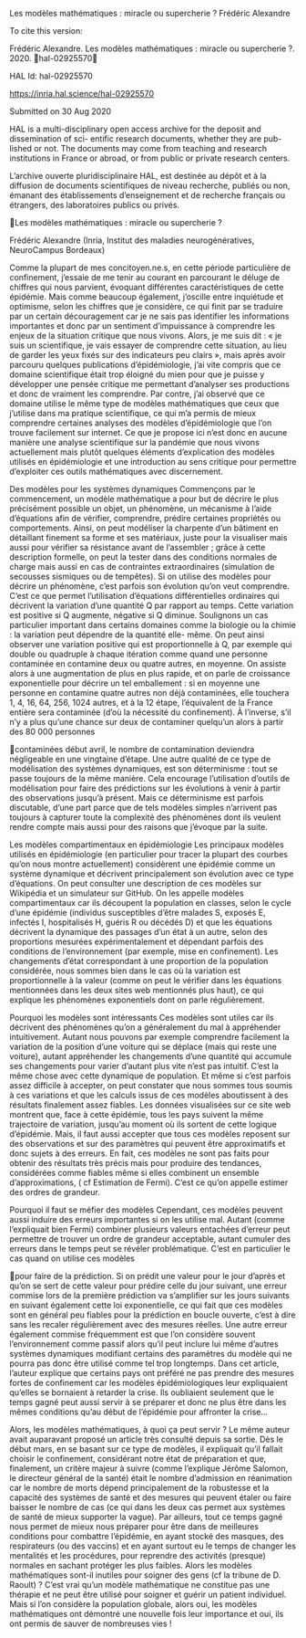 Les modèles mathématiques : miracle ou supercherie ?
Frédéric Alexandre

To cite this version:

Frédéric Alexandre. Les modèles mathématiques : miracle ou supercherie ?. 2020. ￿hal-02925570￿

HAL Id: hal-02925570

https://inria.hal.science/hal-02925570

Submitted on 30 Aug 2020

HAL is a multi-disciplinary open access
archive for the deposit and dissemination of sci-
entific research documents, whether they are pub-
lished or not. The documents may come from
teaching and research institutions in France or
abroad, or from public or private research centers.

L’archive ouverte pluridisciplinaire HAL, est
destinée au dépôt et à la diffusion de documents
scientifiques de niveau recherche, publiés ou non,
émanant des établissements d’enseignement et de
recherche français ou étrangers, des laboratoires
publics ou privés.

Les modèles mathématiques : miracle ou supercherie ? 

Frédéric Alexandre (Inria, Institut des maladies neurogénératives, NeuroCampus Bordeaux) 

Comme la plupart de mes concitoyen.ne.s, en cette période particulière de confinement, 
j’essaie de me tenir au courant en parcourant le déluge de chiffres qui nous parvient, 
évoquant différentes caractéristiques de cette épidémie. Mais comme beaucoup également, 
j’oscille entre inquiétude et optimisme, selon les chiffres que je considère, ce qui finit par se 
traduire par un certain découragement car je ne sais pas identifier les informations 
importantes et donc par un sentiment d’impuissance à comprendre les enjeux de la situation 
critique que nous vivons. 
Alors, je me suis dit : « je suis un scientifique, je vais essayer de comprendre cette situation, 
au lieu de garder les yeux fixés sur des indicateurs peu clairs », mais après avoir parcouru 
quelques publications d’épidémiologie, j’ai vite compris que ce domaine scientifique était 
trop éloigné du mien pour que je puisse y développer une pensée critique me permettant 
d’analyser ses productions et donc de vraiment les comprendre. 
Par contre, j’ai observé que ce domaine utilise le même type de modèles mathématiques 
que ceux que j’utilise dans ma pratique scientifique, ce qui m’a permis de mieux comprendre 
certaines analyses des modèles d’épidémiologie que l’on trouve facilement sur internet. 
Ce que je propose ici n’est donc en aucune manière une analyse scientifique sur la pandémie 
que nous vivons actuellement mais plutôt quelques éléments d’explication des modèles 
utilisés en épidémiologie et une introduction au sens critique pour permettre d’exploiter ces 
outils mathématiques avec discernement. 

Des modèles pour les systèmes dynamiques 
Commençons par le commencement, un modèle mathématique a pour but de décrire le plus 
précisément possible un objet, un phénomène, un mécanisme à l’aide d’équations afin de 
vérifier, comprendre, prédire certaines propriétés ou comportements. Ainsi, on peut 
modéliser la charpente d’un bâtiment en détaillant finement sa forme et ses matériaux, 
juste pour la visualiser mais aussi pour vérifier sa résistance avant de l’assembler ; grâce à 
cette description formelle, on peut la tester dans des conditions normales de charge mais 
aussi en cas de contraintes extraordinaires (simulation de secousses sismiques ou de 
tempêtes). 
Si on utilise des modèles pour décrire un phénomène, c’est parfois son évolution qu’on veut 
comprendre. C’est ce que permet l’utilisation d’équations différentielles ordinaires qui 
décrivent la variation d’une quantité Q par rapport au temps. Cette variation est positive si Q 
augmente, négative si Q diminue. Soulignons un cas particulier important dans certains 
domaines comme la biologie ou la chimie : la variation peut dépendre de la quantité elle-
même. On peut ainsi observer une variation positive qui est proportionnelle à Q, par 
exemple qui double ou quadruple à chaque itération comme quand une personne 
contaminée en contamine deux ou quatre autres, en moyenne. On assiste alors à une 
augmentation de plus en plus rapide, et on parle de croissance exponentielle pour décrire un 
tel emballement : si en moyenne une personne en contamine quatre autres non déjà 
contaminées, elle touchera 1, 4, 16, 64, 256, 1024 autres, et à la 12 étape, l’équivalent de la 
France entière sera contaminée (d’où la nécessité du confinement). À l’inverse, s’il n’y a plus 
qu’une chance sur deux de contaminer quelqu’un alors à partir des 80 000 personnes 

 
 
 
 
contaminées début avril, le nombre de contamination deviendra négligeable en une 
vingtaine d’étape. 
Une autre qualité de ce type de modélisation des systèmes dynamiques, est son 
déterminisme : tout se passe toujours de la même manière. Cela encourage l’utilisation 
d’outils de modélisation pour faire des prédictions sur les évolutions à venir à partir des 
observations jusqu’à présent. Mais ce déterminisme est parfois discutable, d’une part parce 
que de tels modèles simples n’arrivent pas toujours à capturer toute la complexité des 
phénomènes dont ils veulent rendre compte mais aussi pour des raisons que j’évoque par la 
suite. 

Les modèles compartimentaux en épidémiologie 
Les principaux modèles utilisés en épidémiologie (en particulier pour tracer la plupart des 
courbes qu’on nous montre actuellement) considèrent une épidémie comme un système 
dynamique et décrivent principalement son évolution avec ce type d’équations. On peut 
consulter une description de ces modèles sur Wikipédia et un simulateur sur GitHub. 
On les appelle modèles compartimentaux car ils découpent la population en classes, selon le 
cycle d’une épidémie (individus susceptibles d’être malades S, exposés E, infectés I, 
hospitalisés H, guéris R ou décédés D) et que les équations décrivent la dynamique des 
passages d’un état à un autre, selon des proportions mesurées expérimentalement et 
dépendant parfois des conditions de l’environnement (par exemple, mise en confinement). 
Les changements d’état correspondant à une proportion de la population considérée, nous 
sommes bien dans le cas où la variation est proportionnelle à la valeur (comme on peut le 
vérifier dans les équations mentionnées dans les deux sites web mentionnés plus haut), ce 
qui explique les phénomènes exponentiels dont on parle régulièrement. 

Pourquoi les modèles sont intéressants 
Ces modèles sont utiles car ils décrivent des phénomènes qu’on a généralement du mal à 
appréhender intuitivement. Autant nous pouvons par exemple comprendre facilement la 
variation de la position d’une voiture qui se déplace (mais qui reste une voiture), autant 
appréhender les changements d’une quantité qui accumule ses changements pour varier 
d’autant plus vite n’est pas intuitif. C’est la même chose avec cette dynamique de 
population. Et même si c’est parfois assez difficile à accepter, on peut constater que nous 
sommes tous soumis à ces variations et que les calculs issus de ces modèles aboutissent à 
des résultats finalement assez fiables. Les données visualisées sur ce site web montrent que, 
face à cette épidémie, tous les pays suivent la même trajectoire de variation, jusqu’au 
moment où ils sortent de cette logique d’épidémie. 
Mais, il faut aussi accepter que tous ces modèles reposent sur des observations et sur des 
paramètres qui peuvent être approximatifs et donc sujets à des erreurs. En fait, ces modèles 
ne sont pas faits pour obtenir des résultats très précis mais pour produire des tendances, 
considérées comme fiables même si elles combinent un ensemble d’approximations, ( cf 
Estimation de Fermi). C’est ce qu’on appelle estimer des ordres de grandeur. 

Pourquoi il faut se méfier des modèles 
Cependant, ces modèles peuvent aussi induire des erreurs importantes si on les utilise mal. 
Autant (comme l’expliquait bien Fermi) combiner plusieurs valeurs entachées d’erreur peut 
permettre de trouver un ordre de grandeur acceptable, autant cumuler des erreurs dans le 
temps peut se révéler problématique. C’est en particulier le cas quand on utilise ces modèles 

 
 
 
pour faire de la prédiction. Si on prédit une valeur pour le jour d’après et qu’on se sert de 
cette valeur pour prédire celle du jour suivant, une erreur commise lors de la première 
prédiction va s’amplifier sur les jours suivants en suivant également cette loi exponentielle, 
ce qui fait que ces modèles sont en général peu fiables pour la prédiction en boucle ouverte, 
c’est à dire sans les recaler régulièrement avec des mesures réelles. 
Une autre erreur également commise fréquemment est que l’on considère souvent 
l’environnement comme passif alors qu’il peut inclure lui même d’autres systèmes 
dynamiques modifiant certains des paramètres du modèle qui ne pourra pas donc être 
utilisé comme tel trop longtemps. Dans cet article, l’auteur explique que certains pays ont 
préféré ne pas prendre des mesures fortes de confinement car les modèles 
épidémiologiques leur expliquaient qu’elles se bornaient à retarder la crise. Ils oubliaient 
seulement que le temps gagné peut aussi servir à se préparer et donc ne plus être dans les 
mêmes conditions qu’au début de l’épidémie pour affronter la crise… 

Alors, les modèles mathématiques, à quoi ça peut servir ? 
Le même auteur avait auparavant proposé un article très consulté depuis sa sortie. Dès le 
début mars, en se basant sur ce type de modèles, il expliquait qu’il fallait choisir le 
confinement, considérant notre état de préparation et que, finalement, un critère majeur à 
suivre (comme l’explique Jérôme Salomon, le directeur général de la santé) était le nombre 
d’admission en réanimation car le nombre de morts dépend principalement de la robustesse 
et la capacité des systèmes de santé et des mesures qui peuvent étaler ou faire baisser le 
nombre de cas (ce qui dans les deux cas permet aux systèmes de santé de mieux supporter 
la vague). 
Par ailleurs, tout ce temps gagné nous permet de mieux nous préparer pour être dans de 
meilleures conditions pour combattre l’épidémie, en ayant stocké des masques, des 
respirateurs (ou des vaccins) et en ayant surtout eu le temps de changer les mentalités et les 
procédures, pour reprendre des activités (presque) normales en sachant protéger les plus 
faibles. 
Alors les modèles mathématiques sont-il inutiles pour soigner des gens (cf la tribune de D. 
Raoult) ? 
C’est vrai qu’un modèle mathématique ne constitue pas une thérapie et ne peut être utilisé 
pour soigner et guérir un patient individuel. Mais si l’on considère la population globale, 
alors oui, les modèles mathématiques ont démontré une nouvelle fois leur importance et 
oui, ils ont permis de sauver de nombreuses vies ! 

 
 
